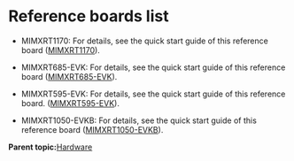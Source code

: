 # Reference boards list

-   MIMXRT1170: For details, see the quick start guide of this reference board \([MIMXRT1170](https://www.nxp.com/design/development-boards/i-mx-evaluation-and-development-boards/i-mx-rt1170-evaluation-kit:MIMXRT1170-EVK)\).

-   MIMXRT685-EVK: For details, see the quick start guide of this reference board \([MIMXRT685-EVK](https://www.nxp.com/design/development-boards/i-mx-evaluation-and-development-boards/i-mx-rt600-evaluation-kit:MIMXRT685-EVK)\).

-   MIMXRT595-EVK: For details, see the quick start guide of this reference board. \([MIMXRT595-EVK](https://www.nxp.com/design/development-boards/i-mx-evaluation-and-development-boards/i-mx-rt595-evaluation-kit:MIMXRT595-EVK)\).
-   MIMXRT1050-EVKB: For details, see the quick start guide of this reference board \([MIMXRT1050-EVKB](https://www.nxp.com/design/development-boards/i-mx-evaluation-and-development-boards/i-mx-rt1050-evaluation-kit:MIMXRT1050-EVK)\).

**Parent topic:**[Hardware](../topics/hardware.md)

